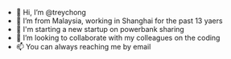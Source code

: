 - 👋 Hi, I’m @treychong
- 👀 I’m from Malaysia, working in Shanghai for the past 13 yaers
- 🌱 I'm starting a new startup on powerbank sharing
- 💞️ I’m looking to collaborate with my colleagues on the coding
- 📫 You can always reaching me by email

<!---
treychong/treychong is a ✨ special ✨ repository because its `README.md` (this file) appears on your GitHub profile.
You can click the Preview link to take a look at your changes.
--->
